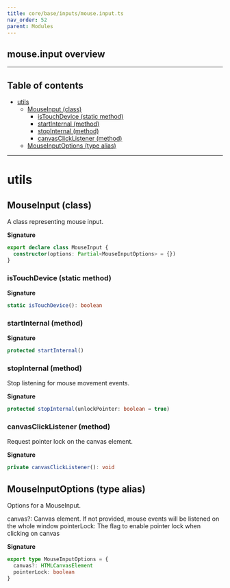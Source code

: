 ```yaml
---
title: core/base/inputs/mouse.input.ts
nav_order: 52
parent: Modules
---
```


## mouse.input overview

---

<h2 class="text-delta">Table of contents</h2>

- [utils](#utils)
  - [MouseInput (class)](#mouseinput-class)
    - [isTouchDevice (static method)](#istouchdevice-static-method)
    - [startInternal (method)](#startinternal-method)
    - [stopInternal (method)](#stopinternal-method)
    - [canvasClickListener (method)](#canvasclicklistener-method)
  - [MouseInputOptions (type alias)](#mouseinputoptions-type-alias)

---

# utils

## MouseInput (class)

A class representing mouse input.

**Signature**

```ts
export declare class MouseInput {
  constructor(options: Partial<MouseInputOptions> = {})
}
```

### isTouchDevice (static method)

**Signature**

```ts
static isTouchDevice(): boolean
```

### startInternal (method)

**Signature**

```ts
protected startInternal()
```

### stopInternal (method)

Stop listening for mouse movement events.

**Signature**

```ts
protected stopInternal(unlockPointer: boolean = true)
```

### canvasClickListener (method)

Request pointer lock on the canvas element.

**Signature**

```ts
private canvasClickListener(): void
```

## MouseInputOptions (type alias)

Options for a MouseInput.

canvas?: Canvas element. If not provided, mouse events will be listened on the whole window
pointerLock: The flag to enable pointer lock when clicking on canvas

**Signature**

```ts
export type MouseInputOptions = {
  canvas?: HTMLCanvasElement
  pointerLock: boolean
}
```
